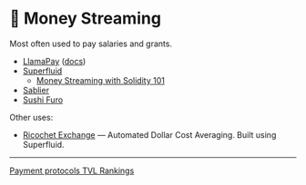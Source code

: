 # 🚿 Money Streaming

Most often used to pay salaries and grants.

- [LlamaPay](https://llamapay.io/) ([docs](https://docs.llamapay.io/))
- [Superfluid](https://www.superfluid.finance/)
	- [Money Streaming with Solidity 101](https://ethglobal.com/guides/introduction-to-superfluid-protocol-be10i)
- [Sablier](https://sablier.finance/)
- [Sushi Furo](https://www.sushi.com/furo)

Other uses:
- [Ricochet Exchange](http://ricochet.exchange/) — Automated Dollar Cost Averaging. Built using Superfluid.

---

[Payment protocols TVL Rankings](https://defillama.com/protocols/Payments)